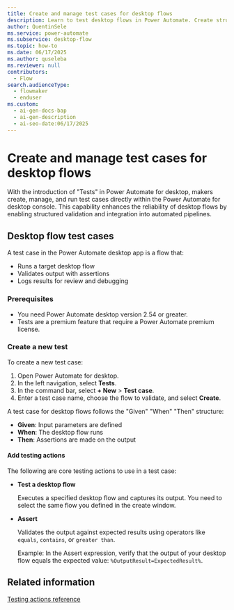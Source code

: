 ```yaml
---
title: Create and manage test cases for desktop flows
description: Learn to test desktop flows in Power Automate. Create structured test cases, validate outputs, and debug results for seamless automation.
author: QuentinSele
ms.service: power-automate
ms.subservice: desktop-flow
ms.topic: how-to
ms.date: 06/17/2025
ms.author: quseleba
ms.reviewer: null
contributors:
  - Flow
search.audienceType:
  - flowmaker
  - enduser
ms.custom:
  - ai-gen-docs-bap
  - ai-gen-description
  - ai-seo-date:06/17/2025
---
```


# Create and manage test cases for desktop flows

With the introduction of "Tests" in Power Automate for desktop, makers create, manage, and run test cases directly within the Power Automate for desktop console. This capability enhances the reliability of desktop flows by enabling structured validation and integration into automated pipelines.

## Desktop flow test cases

A test case in the Power Automate desktop app is a flow that:

- Runs a target desktop flow
- Validates output with assertions
- Logs results for review and debugging

### Prerequisites

- You need Power Automate desktop version 2.54 or greater.
- Tests are a premium feature that require a Power Automate premium license.

### Create a new test

To create a new test case:

1. Open Power Automate for desktop.
1. In the left navigation, select **Tests**.
1. In the command bar, select **+ New** > **Test case**.
1. Enter a test case name, choose the flow to validate, and select **Create**.

A test case for desktop flows follows the "Given" "When" "Then" structure:

- **Given**: Input parameters are defined
- **When**: The desktop flow runs
- **Then**: Assertions are made on the output

#### Add testing actions

The following are core testing actions to use in a test case:

- **Test a desktop flow**

    Executes a specified desktop flow and captures its output. You need to select the same flow you defined in the create window.

- **Assert**

    Validates the output against expected results using operators like `equals`, `contains`, or `greater than`.

    Example: In the Assert expression, verify that the output of your desktop flow equals the expected value: `%OutputResult=ExpectedResult%`.

## Related information

[Testing actions reference](actions-reference/testing.md)
